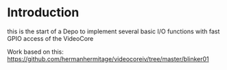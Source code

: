 
# Introduction

this is the start of a Depo to implement several basic I/O functions with fast 
GPIO access of the VideoCore


Work based on this:
https://github.com/hermanhermitage/videocoreiv/tree/master/blinker01
